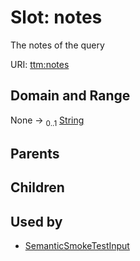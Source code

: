 
# Slot: notes


The notes of the query

URI: [ttm:notes](https://w3id.org/TranslatorSRI/TranslatorTestingModel/notes)


## Domain and Range

None &#8594;  <sub>0..1</sub> [String](types/String.md)

## Parents


## Children


## Used by

 * [SemanticSmokeTestInput](SemanticSmokeTestInput.md)
